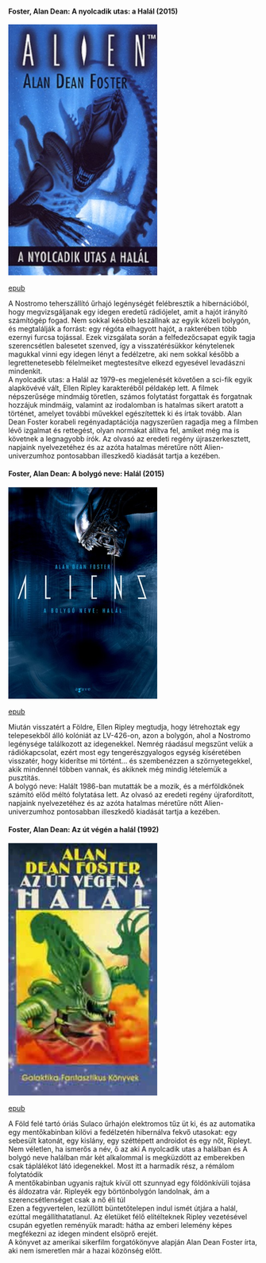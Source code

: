 #### <a name="id_649">Foster, Alan Dean: A nyolcadik utas: a Halál (2015)</a>
<img src="https://github.com/BercziSandor/calibre_lib/raw/main/Foster%2C%20Alan%20Dean/A%20nyolcadik%20utas_%20a%20Halal%20%28649%29/cover.jpg" alt="cover" width="300"/>

[epub](https://github.com/BercziSandor/calibre_lib/raw/main/Foster%2C%20Alan%20Dean/A%20nyolcadik%20utas_%20a%20Halal%20%28649%29/A%20nyolcadik%20utas_%20a%20Halal%20-%20Foster%2C%20Alan%20Dean.epub)
<div>
<p>A ​Nostromo teherszállító űrhajó legénységét felébresztik a hibernációból, hogy megvizsgáljanak egy idegen eredetű rádiójelet, amit a hajót irányító számítógép fogad. Nem sokkal később leszállnak az egyik közeli bolygón, és megtalálják a forrást: egy régóta elhagyott hajót, a rakterében több ezernyi furcsa tojással. Ezek vizsgálata során a felfedezőcsapat egyik tagja szerencsétlen balesetet szenved, így a visszatérésükkor kénytelenek magukkal vinni egy idegen lényt a fedélzetre, aki nem sokkal később a legrettenetesebb félelmeiket megtestesítve elkezd egyesével levadászni mindenkit.<br>A nyolcadik utas: a Halál az 1979-es megjelenését követően a sci-fik egyik alapkövévé vált, Ellen Ripley karakteréből példakép lett. A filmek népszerűsége mindmáig töretlen, számos folytatást forgattak és forgatnak hozzájuk mindmáig, valamint az irodalomban is hatalmas sikert aratott a történet, amelyet további művekkel egészítettek ki és írtak tovább. Alan Dean Foster korabeli regényadaptációja nagyszerűen ragadja meg a filmben lévő izgalmat és rettegést, olyan normákat állítva fel, amiket még ma is követnek a legnagyobb írók. Az olvasó az eredeti regény újraszerkesztett, napjaink nyelvezetéhez és az azóta hatalmas méretűre nőtt Alien-univerzumhoz pontosabban illeszkedő kiadását tartja a kezében.</p></div>

#### <a name="id_650">Foster, Alan Dean: A bolygó neve: Halál (2015)</a>
<img src="https://github.com/BercziSandor/calibre_lib/raw/main/Foster%2C%20Alan%20Dean/A%20bolygo%20neve_%20Halal%20%28650%29/cover.jpg" alt="cover" width="300"/>

[epub](https://github.com/BercziSandor/calibre_lib/raw/main/Foster%2C%20Alan%20Dean/A%20bolygo%20neve_%20Halal%20%28650%29/A%20bolygo%20neve_%20Halal%20-%20Foster%2C%20Alan%20Dean.epub)
<div>
<p>Miután visszatért a Földre, Ellen Ripley megtudja, hogy létrehoztak egy telepesekből álló kolóniát az LV-426-on, azon a bolygón, ahol a Nostromo legénysége találkozott az idegenekkel. Nemrég ráadásul megszűnt velük a rádiókapcsolat, ezért most egy tengerészgyalogos egység kíséretében visszatér, hogy kiderítse mi történt… és szembenézzen a szörnyetegekkel, akik mindennél többen vannak, és akiknek még mindig lételemük a pusztítás.<br>A bolygó neve: Halált 1986-ban mutatták be a mozik, és a mérföldkőnek számító előd méltó folytatása lett. Az olvasó az eredeti regény újrafordított, napjaink nyelvezetéhez és az azóta hatalmas méretűre nőtt Alien-univerzumhoz pontosabban illeszkedő kiadását tartja a kezében.</p></div>

#### <a name="id_652">Foster, Alan Dean: Az út végén a halál (1992)</a>
<img src="https://github.com/BercziSandor/calibre_lib/raw/main/Foster%2C%20Alan%20Dean/Az%20ut%20vegen%20a%20halal%20%28652%29/cover.jpg" alt="cover" width="300"/>

[epub](https://github.com/BercziSandor/calibre_lib/raw/main/Foster%2C%20Alan%20Dean/Az%20ut%20vegen%20a%20halal%20%28652%29/Az%20ut%20vegen%20a%20halal%20-%20Foster%2C%20Alan%20Dean.epub)
<div>
<p>A ​Föld felé tartó óriás Sulaco űrhajón elektromos tűz üt ki, és az automatika egy mentőkabinban kilövi a fedélzetén hibernálva fekvő utasokat: egy sebesült katonát, egy kislány, egy széttépett androidot és egy nőt, Ripleyt.<br>Nem véletlen, ha ismerős a név, ő az aki A nyolcadik utas a halálban és A bolygó neve halálban már két alkalommal is megküzdött az emberekben csak táplálékot látó idegenekkel. Most itt a harmadik rész, a rémálom folytatódik<br>A mentőkabinban ugyanis rajtuk kívül ott szunnyad egy földönkívüli tojása és áldozatra vár. Ripleyék egy börtönbolygón landolnak, ám a szerencsétlenséget csak a nő éli túl<br>Ezen a fegyvertelen, lezüllött büntetőtelepen indul ismét útjára a halál, ezúttal megállíthatatlanul. Az életüket félő elítélteknek Ripley vezetésével csupán egyetlen reményük maradt: hátha az emberi lelemény képes megfékezni az idegen mindent elsöprő erejét.<br>A könyvet az amerikai sikerfilm forgatókönyve alapján Alan Dean Foster írta, aki nem ismeretlen már a hazai közönség előtt.</p></div>


